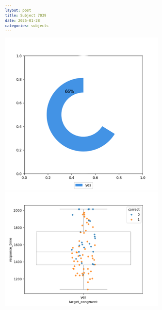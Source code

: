 ```yaml
---
layout: post
title: Subject 7039
date: 2025-01-28
categories: subjects
---
```


![](data/7039/run-8/7039_accuracy_target_congruence.png)
![](data/7039/run-8/7039_rt_congruence.png)

